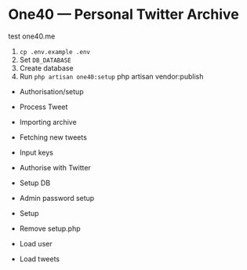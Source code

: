 # One40 — Personal Twitter Archive

test
one40.me

1. `cp .env.example .env`
2. Set `DB_DATABASE`
3. Create database
4. Run `php artisan one40:setup`
php artisan vendor:publish


- Authorisation/setup
- Process Tweet
- Importing archive
- Fetching new tweets


- Input keys
- Authorise with Twitter
- Setup DB
- Admin password setup
- Setup
- Remove setup.php
- Load user
- Load tweets